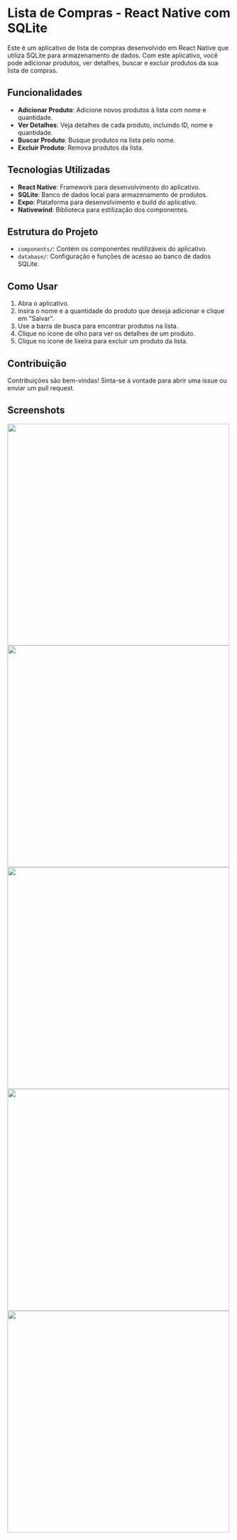 # Lista de Compras - React Native com SQLite

Este é um aplicativo de lista de compras desenvolvido em React Native que utiliza SQLite para armazenamento de dados. Com este aplicativo, você pode adicionar produtos, ver detalhes, buscar e excluir produtos da sua lista de compras.

## Funcionalidades

- **Adicionar Produto**: Adicione novos produtos à lista com nome e quantidade.
- **Ver Detalhes**: Veja detalhes de cada produto, incluindo ID, nome e quantidade.
- **Buscar Produto**: Busque produtos na lista pelo nome.
- **Excluir Produto**: Remova produtos da lista.

## Tecnologias Utilizadas

- **React Native**: Framework para desenvolvimento do aplicativo.
- **SQLite**: Banco de dados local para armazenamento de produtos.
- **Expo**: Plataforma para desenvolvimento e build do aplicativo.
- **Nativewind**: Biblioteca para estilização dos componentes.


## Estrutura do Projeto

- `components/`: Contém os componentes reutilizáveis do aplicativo.
- `database/`: Configuração e funções de acesso ao banco de dados SQLite.

## Como Usar

1. Abra o aplicativo.
2. Insira o nome e a quantidade do produto que deseja adicionar e clique em "Salvar".
3. Use a barra de busca para encontrar produtos na lista.
4. Clique no ícone de olho para ver os detalhes de um produto.
5. Clique no ícone de lixeira para excluir um produto da lista.

## Contribuição

Contribuições são bem-vindas! Sinta-se à vontade para abrir uma issue ou enviar um pull request.

## Screenshots

<img src="/assets/images/Screenshots/Simulator Screenshot - iPhone 15 - 2024-08-08 at 10.47.32.png" width="500px"/>
<img src="/assets/images/Screenshots/Simulator Screenshot - iPhone 15 - 2024-08-08 at 10.48.16.png " width="500px"/>
<img src="/assets/images/Screenshots/Simulator Screenshot - iPhone 15 - 2024-08-08 at 10.47.52.png" width="500px"/>
<img src="/assets/images/Screenshots/Simulator Screenshot - iPhone 15 - 2024-08-08 at 10.47.40.png" width="500px"/>
<img src="/assets/images/Screenshots/Simulator Screenshot - iPhone 15 - 2024-08-08 at 10.47.37.png" width="500px"/>